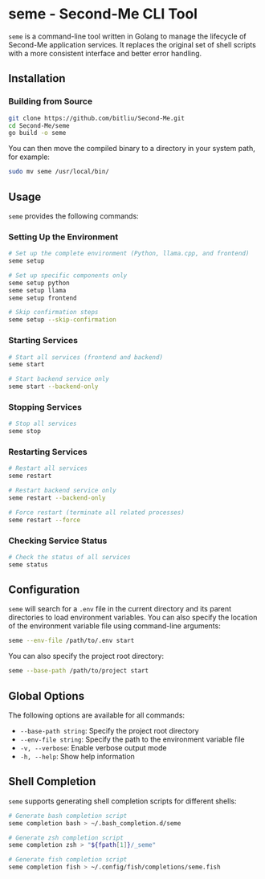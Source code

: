 # seme - Second-Me CLI Tool

`seme` is a command-line tool written in Golang to manage the lifecycle of Second-Me application services. It replaces the original set of shell scripts with a more consistent interface and better error handling.

## Installation

### Building from Source

```bash
git clone https://github.com/bitliu/Second-Me.git
cd Second-Me/seme
go build -o seme
```

You can then move the compiled binary to a directory in your system path, for example:

```bash
sudo mv seme /usr/local/bin/
```

## Usage

`seme` provides the following commands:

### Setting Up the Environment

```bash
# Set up the complete environment (Python, llama.cpp, and frontend)
seme setup

# Set up specific components only
seme setup python
seme setup llama
seme setup frontend

# Skip confirmation steps
seme setup --skip-confirmation
```

### Starting Services

```bash
# Start all services (frontend and backend)
seme start

# Start backend service only
seme start --backend-only
```

### Stopping Services

```bash
# Stop all services
seme stop
```

### Restarting Services

```bash
# Restart all services
seme restart

# Restart backend service only
seme restart --backend-only

# Force restart (terminate all related processes)
seme restart --force
```

### Checking Service Status

```bash
# Check the status of all services
seme status
```

## Configuration

`seme` will search for a `.env` file in the current directory and its parent directories to load environment variables. You can also specify the location of the environment variable file using command-line arguments:

```bash
seme --env-file /path/to/.env start
```

You can also specify the project root directory:

```bash
seme --base-path /path/to/project start
```

## Global Options

The following options are available for all commands:

- `--base-path string`: Specify the project root directory
- `--env-file string`: Specify the path to the environment variable file
- `-v, --verbose`: Enable verbose output mode
- `-h, --help`: Show help information

## Shell Completion

`seme` supports generating shell completion scripts for different shells:

```bash
# Generate bash completion script
seme completion bash > ~/.bash_completion.d/seme

# Generate zsh completion script
seme completion zsh > "${fpath[1]}/_seme"

# Generate fish completion script
seme completion fish > ~/.config/fish/completions/seme.fish
``` 